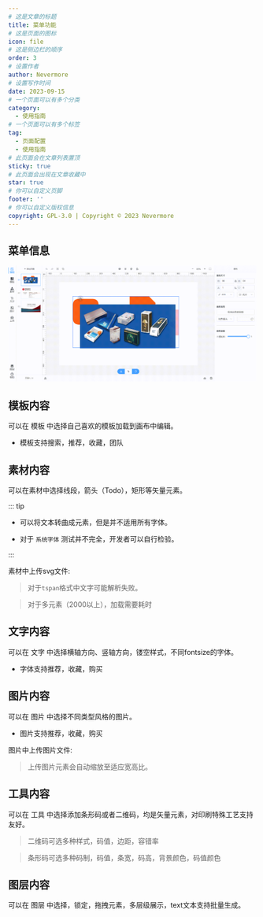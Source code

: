 ```yaml
---
# 这是文章的标题
title: 菜单功能
# 这是页面的图标
icon: file
# 这是侧边栏的顺序
order: 3
# 设置作者
author: Nevermore
# 设置写作时间
date: 2023-09-15
# 一个页面可以有多个分类
category:
  - 使用指南
# 一个页面可以有多个标签
tag:
  - 页面配置
  - 使用指南
# 此页面会在文章列表置顶
sticky: true
# 此页面会出现在文章收藏中
star: true
# 你可以自定义页脚
footer: ''
# 你可以自定义版权信息
copyright: GPL-3.0 | Copyright © 2023 Nevermore
---
```


<!-- more -->

## 菜单信息

![菜单演示](/assets/gif/menu.gif)

## 模板内容

可以在 模板 中选择自己喜欢的模板加载到画布中编辑。

- 模板支持搜索，推荐，收藏，团队

## 素材内容

可以在素材中选择线段，箭头（Todo），矩形等矢量元素。

::: tip

- 可以将文本转曲成元素，但是并不适用所有字体。

- 对于 `系统字体` 测试并不完全，开发者可以自行检验。

:::

素材中上传svg文件:

> 对于`tspan`格式中文字可能解析失败。

> 对于多元素（2000以上），加载需要耗时

## 文字内容

可以在 文字 中选择横轴方向、竖轴方向，镂空样式，不同fontsize的字体。

- 字体支持推荐，收藏，购买

## 图片内容

可以在 图片 中选择不同类型风格的图片。

- 图片支持推荐，收藏，购买

图片中上传图片文件:

> 上传图片元素会自动缩放至适应宽高比。

## 工具内容

可以在 工具 中选择添加条形码或者二维码，均是矢量元素，对印刷特殊工艺支持友好。

> 二维码可选多种样式，码值，边距，容错率

> 条形码可选多种码制，码值，条宽，码高，背景颜色，码值颜色

## 图层内容

可以在 图层 中选择，锁定，拖拽元素，多层级展示，text文本支持批量生成。

